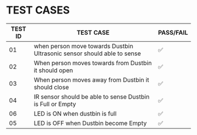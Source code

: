 # TEST CASES

| TEST ID | TEST CASE | PASS/FAIL |
| --- | --- | --- |
| 01 | when person move towards Dustbin Ultrasonic sensor should able to sense |  ✅ |
| 02 | When person moves towards from Dustbin it should open | ✅ |
| 03 | When person moves away from Dustbin it should close| ✅ |
| 04 | IR sensor should be able to sense Dustbin is Full or Empty| ✅ |
| 06 | LED is ON when dustbin is full |  ✅ |
| 05 | LED is OFF when Dustbin become Empty|  ✅ |



